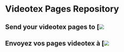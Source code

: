 # Videotex Pages Repository
 

## Send your videotex pages to [<img src="https://raw.githubusercontent.com/XReyRobert/VideotexPagesRepository/ressources/email.png">
## Envoyez vos pages videotex à [<img src="https://raw.githubusercontent.com/XReyRobert/VideotexPagesRepository/ressources/email.png">


